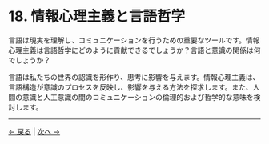 # 18. 情報心理主義と言語哲学

言語は現実を理解し、コミュニケーションを行うための重要なツールです。情報心理主義は言語哲学にどのように貢献できるでしょうか？言語と意識の関係は何でしょうか？

言語は私たちの世界の認識を形作り、思考に影響を与えます。情報心理主義は、言語構造が意識のプロセスを反映し、影響を与える方法を探求します。また、人間の意識と人工意識の間のコミュニケーションの倫理的および哲学的な意味を検討します。

---
<div class="navigation-links">
<a href="../17_情報心理主義と計算の限界/" class="nav-link prev-link">← 戻る</a> | <a href="../19_意味の拡張的考察/" class="nav-link next-link">次へ →</a>
</div>
